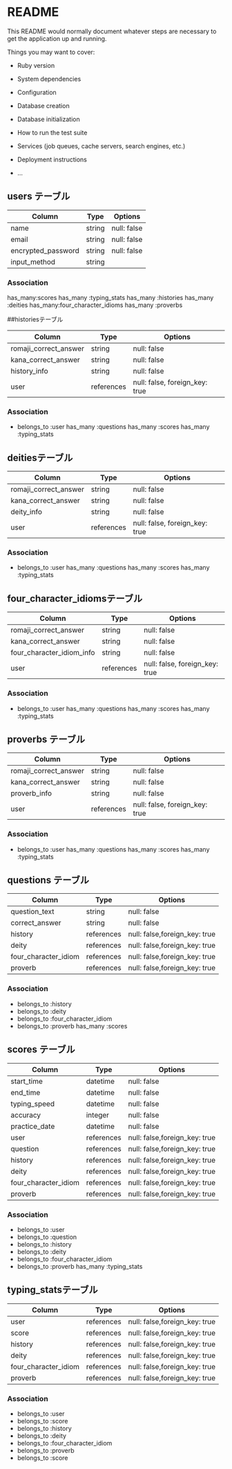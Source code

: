# README

This README would normally document whatever steps are necessary to get the
application up and running.

Things you may want to cover:

* Ruby version

* System dependencies

* Configuration

* Database creation

* Database initialization

* How to run the test suite

* Services (job queues, cache servers, search engines, etc.)

* Deployment instructions

* ...





## users テーブル

| Column             | Type   | Options     |
| ------------------ | ------ | ----------- |
| name               | string | null: false |
| email              | string | null: false |
| encrypted_password | string | null: false |
| input_method       | string |             | #かな入力かローマ字入力かを示すフィールド

### Association
has_many:scores
has_many :typing_stats
has_many :histories
has_many :deities
has_many:four_character_idioms
has_many :proverbs

##historiesテーブル

| Column                | Type       | Options                        |
| --------------------- | -----------| ------------------------------ |
| romaji_correct_answer | string     | null: false                    | #ローマ字形式の正解
| kana_correct_answer   | string     | null: false                    | #かな形式の正解 
| history_info          | string     | null: false                    |
| user                  | references | null: false, foreign_key: true |

### Association
- belongs_to :user
has_many :questions
has_many :scores
has_many :typing_stats

## deitiesテーブル

| Column                | Type       | Options                        |
| --------------------- | -----------| ------------------------------ |
| romaji_correct_answer | string     | null: false                    | 
| kana_correct_answer   | string     | null: false                    |
| deity_info            | string     | null: false                    |
| user                  | references | null: false, foreign_key: true |

### Association
- belongs_to :user
has_many :questions
has_many :scores
has_many :typing_stats

## four_character_idiomsテーブル

| Column                    | Type       | Options                        |
| ------------------------- | -----------| ------------------------------ |
| romaji_correct_answer     | string     | null: false                    | 
| kana_correct_answer       | string     | null: false                    |
| four_character_idiom_info | string     | null: false                    |
| user                      | references | null: false, foreign_key: true |

### Association
- belongs_to :user
 has_many :questions
 has_many :scores
 has_many :typing_stats

## proverbs テーブル

| Column                | Type       | Options                        |
| --------------------- | -----------| ------------------------------ |
| romaji_correct_answer | string     | null: false                    | 
| kana_correct_answer   | string     | null: false                    |
| proverb_info          | string     | null: false                    |
| user                  | references | null: false, foreign_key: true |

### Association
- belongs_to :user
has_many :questions
has_many :scores
has_many :typing_stats

## questions テーブル

| Column                | Type       | Options                        |
| --------------------- | -----------| ------------------------------ |
| question_text         | string     | null: false                    | #問題文
| correct_answer        | string     | null: false                    | #正解
| history               | references | null: false,foreign_key: true  | 
| deity                 | references | null: false,foreign_key: true  | 
| four_character_idiom  | references | null: false,foreign_key: true  | 
| proverb               | references | null: false,foreign_key: true  | 

### Association
- belongs_to :history
- belongs_to :deity
- belongs_to :four_character_idiom
- belongs_to :proverb
 has_many :scores


## scores テーブル

| Column                | Type       | Options                        |
| --------------------- | -----------| ------------------------------ |
| start_time            | datetime   | null: false                    | 
| end_time              | datetime   | null: false                    |
| typing_speed          | datetime   | null: false                    | 
| accuracy              | integer    | null: false                    | 
| practice_date         | datetime   | null: false                    | 
| user                  | references | null: false,foreign_key: true  | 
| question              | references | null: false,foreign_key: true  | 
| history               | references | null: false,foreign_key: true  | 
| deity                 | references | null: false,foreign_key: true  | 
| four_character_idiom  | references | null: false,foreign_key: true  | 
| proverb               | references | null: false,foreign_key: true  | 

### Association
- belongs_to :user
- belongs_to :question
- belongs_to :history
- belongs_to :deity
- belongs_to :four_character_idiom
- belongs_to :proverb
has_many :typing_stats

## typing_statsテーブル

| Column                | Type       | Options                        |
| --------------------- | -----------| ------------------------------ |
| user                  | references | null: false,foreign_key: true  | 
| score                 | references | null: false,foreign_key: true  | 
| history               | references | null: false,foreign_key: true  | 
| deity                 | references | null: false,foreign_key: true  | 
| four_character_idiom  | references | null: false,foreign_key: true  | 
| proverb               | references | null: false,foreign_key: true  | 

### Association
- belongs_to :user
- belongs_to :score
- belongs_to :history
- belongs_to :deity
- belongs_to :four_character_idiom
- belongs_to :proverb
- belongs_to :score
